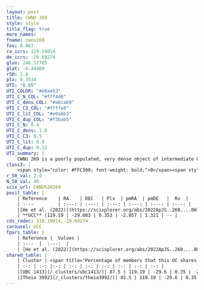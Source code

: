 ```yaml
---
layout: post
title: CWNU 269
style: style
title_flag: true
more_names: 
fname: cwnu269
fov: 0.067
ra_icrs: 119.19014
de_icrs: -29.60274
glon: 246.37785
glat: -0.44469
r50: 2.0
plx: 0.3534
UTI: "0.05"
UTI_COLOR: "#e8aeb3"
UTI_C_N_COL: "#fff4d6"
UTI_C_dens_COL: "#a6cab9"
UTI_C_C3_COL: "#ffffe8"
UTI_C_lit_COL: "#e0a6b3"
UTI_C_dup_COL: "#f3bab5"
UTI_C_N: 0.4
UTI_C_dens: 1.0
UTI_C_C3: 0.5
UTI_C_lit: 0.0
UTI_C_dup: 0.12
UTI_summary: |
    CWNU 269 is a poorly populated, very dense object of intermediate C3 quality. It was recently reported in the literature.<br><br><span style="color: #99180f; font-weight: bold;">Warning: </span>This is likely a duplicate object, which shares a large percentage of members with at least one previously reported entry.
class3: |
    <span style="color: #FFC300; font-weight: bold;">B</span><span style="color: #FFC300; font-weight: bold;">B</span>
r_50_val: 2.0
N_50_val: 40
scix_url: CWNU%20269
posit_table: |
    | Reference    | RA    | DEC   | Plx  | pmRA  | pmDE   |  Rv  |
    | :---         | :---: | :---: | :---: | :---: | :---: | :---: |
    |[He et al. (2022)](https://scixplorer.org/abs/2022ApJS..260....8H) | 119.189 | -29.611 | 0.34 | -2.05 | 1.31 | -- |
    | **UCC** |119.19 | -29.603 | 0.353 | -2.057 | 1.321 | -- | 
cds_radec: 119.19014,-29.60274
carousel: UCC
fpars_table: |
    | Reference |  Values |
    | :---  |  :---:  |
    | [He et al. (2022)](https://scixplorer.org/abs/2022ApJS..260....8H) | `AG=1.1, m-M=11.9, logAge=8.9, Z=0.012` |
shared_table: |
    | Cluster | <span title="Percentage of members that this OC shares with the ones listed">%</span>   | RA   | DEC   | Plx   | pmRA  | pmDE  | Rv | UTI |
    | :-: | :-: |:-: | :-: | :-: | :-: | :-: | :-: | :-: |
    |[UBC 1413](/_clusters/ubc1413/)| 87.5 | 119.19 | -29.6 | 0.35 | -2.06 | 1.31 | -- |0.37 |
    |[Theia 3992](/_clusters/theia3992/)| 82.5 | 119.19 | -29.6 | 0.35 | -2.06 | 1.32 | -- |0.0 |
---
```

